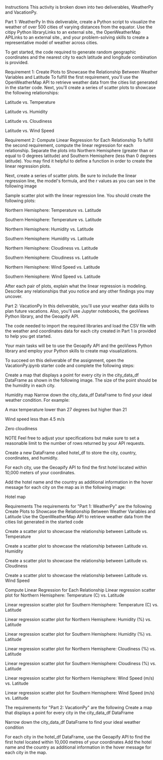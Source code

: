 Instructions
This activity is broken down into two deliverables, WeatherPy and VacationPy.

Part 1: WeatherPy
In this deliverable, create a Python script to visualize the weather of over 500 cities of varying distances from the equator. Use the citipy Python libraryLinks to an external site., the OpenWeatherMap APILinks to an external site., and your problem-solving skills to create a representative model of weather across cities.


To get started, the code required to generate random geographic coordinates and the nearest city to each latitude and longitude combination is provided.

Requirement 1: Create Plots to Showcase the Relationship Between Weather Variables and Latitude
To fulfill the first requirement, you'll use the OpenWeatherMap API to retrieve weather data from the cities list generated in the starter code. Next, you'll create a series of scatter plots to showcase the following relationships:

Latitude vs. Temperature

Latitude vs. Humidity

Latitude vs. Cloudiness

Latitude vs. Wind Speed

Requirement 2: Compute Linear Regression for Each Relationship
To fulfill the second requirement, compute the linear regression for each relationship. Separate the plots into Northern Hemisphere (greater than or equal to 0 degrees latitude) and Southern Hemisphere (less than 0 degrees latitude). You may find it helpful to define a function in order to create the linear regression plots.

Next, create a series of scatter plots. Be sure to include the linear regression line, the model's formula, and the r values as you can see in the following image

Sample scatter plot with the linear regression line.
You should create the following plots:

Northern Hemisphere: Temperature vs. Latitude

Southern Hemisphere: Temperature vs. Latitude

Northern Hemisphere: Humidity vs. Latitude

Southern Hemisphere: Humidity vs. Latitude

Northern Hemisphere: Cloudiness vs. Latitude

Southern Hemisphere: Cloudiness vs. Latitude

Northern Hemisphere: Wind Speed vs. Latitude

Southern Hemisphere: Wind Speed vs. Latitude

After each pair of plots, explain what the linear regression is modeling. Describe any relationships that you notice and any other findings you may uncover.

Part 2: VacationPy
In this deliverable, you'll use your weather data skills to plan future vacations. Also, you'll use Jupyter notebooks, the geoViews Python library, and the Geoapify API.

The code needed to import the required libraries and load the CSV file with the weather and coordinates data for each city created in Part 1 is provided to help you get started.

Your main tasks will be to use the Geoapify API and the geoViews Python library and employ your Python skills to create map visualizations.

To succeed on this deliverable of the assignment, open the VacationPy.ipynb starter code and complete the following steps:

Create a map that displays a point for every city in the city_data_df DataFrame as shown in the following image. The size of the point should be the humidity in each city.

Humidity map
Narrow down the city_data_df DataFrame to find your ideal weather condition. For example:

A max temperature lower than 27 degrees but higher than 21

Wind speed less than 4.5 m/s

Zero cloudiness

NOTE
Feel free to adjust your specifications but make sure to set a reasonable limit to the number of rows returned by your API requests.

Create a new DataFrame called hotel_df to store the city, country, coordinates, and humidity.

For each city, use the Geoapify API to find the first hotel located within 10,000 meters of your coordinates.

Add the hotel name and the country as additional information in the hover message for each city on the map as in the following image:

Hotel map


Requirements
The requirements for "Part 1: WeatherPy" are the following
Create Plots to Showcase the Relationship Between Weather Variables and Latitude 
Use the OpenWeatherMap API to retrieve weather data from the cities list generated in the started code 

Create a scatter plot to showcase the relationship between Latitude vs. Temperature 

Create a scatter plot to showcase the relationship between Latitude vs. Humidity 

Create a scatter plot to showcase the relationship between Latitude vs. Cloudiness 

Create a scatter plot to showcase the relationship between Latitude vs. Wind Speed 

Compute Linear Regression for Each Relationship 
Linear regression scatter plot for Northern Hemisphere: Temperature (C) vs. Latitude

Linear regression scatter plot for Southern Hemisphere: Temperature (C) vs. Latitude 

Linear regression scatter plot for Northern Hemisphere: Humidity (%) vs. Latitude 

Linear regression scatter plot for Southern Hemisphere: Humidity (%) vs. Latitude 

Linear regression scatter plot for Northern Hemisphere: Cloudiness (%) vs. Latitude 

Linear regression scatter plot for Southern Hemisphere: Cloudiness (%) vs. Latitude 

Linear regression scatter plot for Northern Hemisphere: Wind Speed (m/s) vs. Latitude

Linear regression scatter plot for Southern Hemisphere: Wind Speed (m/s) vs. Latitude 

The requirements for "Part 2: VacationPy" are the following 
Create a map that displays a point for every city in the city_data_df DataFrame

Narrow down the city_data_df DataFrame to find your ideal weather condition 

For each city in the hotel_df DataFrame, use the Geoapify API to find the first hotel located within 10,000 metres of your coordinates 
Add the hotel name and the country as additional information in the hover message for each city in the map. 

